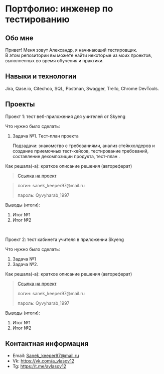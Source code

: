 # Портфолио: инженер по тестированию

## Обо мне 

Привет! Меня зовут Александр, я начинающий тестировщик. <br>
В этом репозитории вы можете найти некоторые из моих проектов, выполненных во время обучения и практики.
<br>

## Навыки и технологии
Jira, Qase.io, Сitechco, SQL, Postman, Swagger, Trello, Chrome DevTools. <br>




## Проекты

<p> Проект 1: тест веб-приложения для учителей от Skyeng</p>
<p>Что нужно было сделать:<p>
<ol>
<li>Задача №1. Тест-план проекта</li>
<p>Подзадачи: знакомство с требованиями, анализ стейкхолдеров и создание приемочных тест-кейсов, тестирование требований, составление декомпозиции продукта, тест-план  .</p>
</ol>

<p>Как решала(-а): краткое описание решения (автореферат)<p>

> <a href="https://github.com/Aleksandr120197/120197/blob/main/%D0%9F%D1%80%D0%BE%D0%B5%D0%BA%D1%82%20%E2%84%961">Ссылка на проект</a>

> <p> логин: sanek_keeper97@mail.ru  </p>
> <p> пароль: Qyvyharab_1997 </p>
 
 <p>Выводы (итоги):<p>
<ol>
  <li>Итог №1</li>
  <li>Итог №2</li>
</ol>


<br> 

<p> Проект 2: тест кабинета учителя в приложении Skyeng</p>
<p>Что нужно было сделать:<p>
<ol>
  <li>Задача №1</li>
  <li>Задача №2.</li>
</ol>

<p>Как решала(-а): краткое описание решения (автореферат)<p>

> <a href="https://alexsandr.atlassian.net/wiki/spaces/~5f0ee9811084620015b7697e/pages/33180/1+2">Ссылка на проект</a>
  > <p> логин: sanek_keeper97@mail.ru  </p>
> <p> пароль: Qyvyharab_1997 </p>
 
 <p>Выводы (итоги):<p>
<ol>
  <li>Итог №1</li>
  <li>Итог №2</li>
</ol>



## Контактная информация
- Email: Sanek_keeper97@mail.ru
- Vk: https://vk.com/a_vlasov12
- Tg: https://t.me/avlasov12
